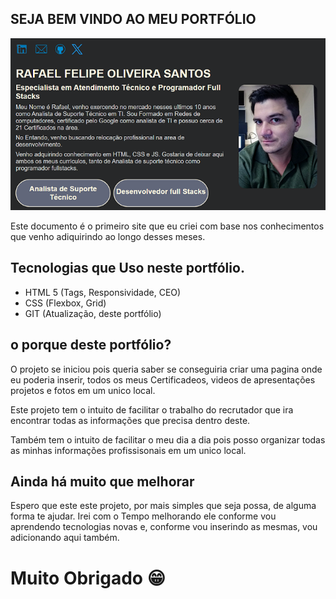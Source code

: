 ## SEJA BEM VINDO AO MEU PORTFÓLIO

![MEU PROJETO](/_imagens/MEU__PROJETO.png)

Este documento é o primeiro site que eu criei com base nos conhecimentos que venho adiquirindo ao longo desses meses.

## Tecnologias que Uso neste portfólio.

- HTML 5 (Tags, Responsividade, CEO)
- CSS (Flexbox, Grid)
- GIT (Atualização, deste portfólio)

## o porque deste portfólio?

O projeto se iniciou pois queria saber se conseguiria criar uma pagina onde eu poderia inserir, todos os meus Certificadeos, videos de apresentações projetos e fotos em um unico local.

Este projeto tem o intuito de facilitar o trabalho do recrutador que ira encontrar todas as informações que precisa dentro deste.

Também tem o intuito de facilitar o meu dia a dia pois posso organizar todas as minhas informações profissisonais em um unico local.

## Ainda há muito que melhorar

Espero que este este projeto, por mais simples que seja possa, de alguma forma te ajudar. Irei com o Tempo melhorando ele conforme vou aprendendo tecnologias novas e, conforme vou inserindo as mesmas, vou adicionando aqui também.

# Muito Obrigado 😁

